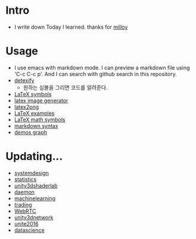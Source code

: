 # Intro

- I write down Today I learned. thanks for [milloy](https://github.com/milooy/TIL)

# Usage

- I use emacs with markdown mode. I can preview a markdown file using 'C-c C-c p'. And I can search with github search in this repository.
- [detexify](http://detexify.kirelabs.org/classify.html)
  - 원하는 심볼을 그리면 코드를 알려준다.
- [LaTeX symbols](http://artofproblemsolving.com/wiki/index.php/LaTeX:Symbols)
- [latex image generator](https://www.codecogs.com/latex/eqneditor.php)
- [latex2png](http://latex2png.com/)
- [LaTeX examples](https://ko.wikipedia.org/wiki/%EC%9C%84%ED%82%A4%EB%B0%B1%EA%B3%BC:TeX_%EB%AC%B8%EB%B2%95)
- [LaTeX math symbols](http://web.ift.uib.no/Teori/KURS/WRK/TeX/symALL.html)
- [markdown syntax](https://dooray.com/htmls/guides/markdown_ko_KR.html)
- [demos graph](https://www.desmos.com/)

# Updating...

- [systemdesign](systemdeisgn)
- [statistics](statistics)
- [unity3dshaderlab](unity3dshaderlab)
- [daemon](daemon)
- [machinelearning](machinelearning/README.md)
- [trading](trading/)
- [WebRTC](webrtc/README.md)
- [unity3dnetwork](unity3dnetwork/README.md)
- [unite2016](unite2016/README.md)
- [datascience](datascience/README.md)


